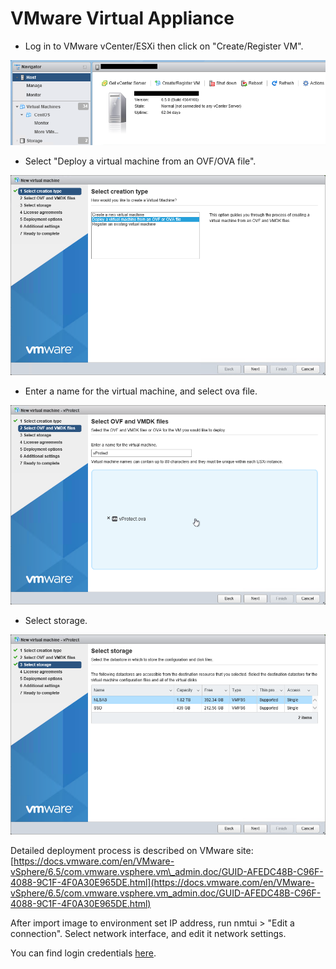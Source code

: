 # VMware Virtual Appliance

* Log in to VMware vCenter/ESXi then click on "Create/Register VM".

![](../../.gitbook/assets/virtual-appliance-vmware-esxi-01.png)

* Select "Deploy a virtual machine from an OVF/OVA file".

![](../../.gitbook/assets/virtual-appliance-vmware-esxi-02.png)

* Enter a name for the virtual machine, and select ova file.

![](../../.gitbook/assets/virtual-appliance-vmware-esxi-03.png)

* Select storage.

![](../../.gitbook/assets/virtual-appliance-vmware-esxi-04.png)

Detailed deployment process is described on VMware site: [https://docs.vmware.com/en/VMware-vSphere/6.5/com.vmware.vsphere.vm\_admin.doc/GUID-AFEDC48B-C96F-4088-9C1F-4F0A30E965DE.html](https://docs.vmware.com/en/VMware-vSphere/6.5/com.vmware.vsphere.vm_admin.doc/GUID-AFEDC48B-C96F-4088-9C1F-4F0A30E965DE.html)

After import image to environment set IP address, run nmtui &gt; "Edit a connection". Select network interface, and edit it network settings.

You can find login credentials [here](./).

